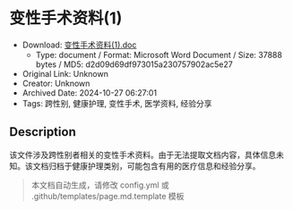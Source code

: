 # 变性手术资料(1)

- Download: [变性手术资料(1).doc](变性手术资料(1).doc)
    - Type: document / Format: Microsoft Word Document / Size: 37888 bytes / MD5: d2d09d69df973015a230757902ac5e27
- Original Link: Unknown
- Creator: Unknown
- Archived Date: 2024-10-27 06:27:01
- Tags: 跨性别, 健康护理, 变性手术, 医学资料, 经验分享

## Description

该文件涉及跨性别者相关的变性手术资料。由于无法提取文档内容，具体信息未知。该文档归档于健康护理类别，可能包含有用的医疗信息和经验分享。

> 本文档自动生成，请修改 config.yml 或 .github/templates/page.md.template 模板

